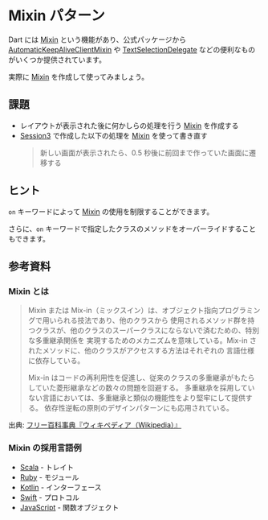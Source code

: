 # Mixin パターン

Dart には [Mixin] という機能があり、公式パッケージから [AutomaticKeepAliveClientMixin] や [TextSelectionDelegate] などの便利なものがいくつか提供されています。

実際に [Mixin] を作成して使ってみましょう。

## 課題

- レイアウトが表示された後に何かしらの処理を行う [Mixin] を作成する
- [Session3] で作成した以下の処理を [Mixin] を使って書き直す
  > 新しい画面が表示されたら、0.5 秒後に前回まで作っていた画面に遷移する

## ヒント

`on` キーワードによって [Mixin] の使用を制限することができます。

さらに、`on` キーワードで指定したクラスのメソッドをオーバーライドすることもできます。

## 参考資料

### Mixin とは

> Mixin または Mix-in（ミックスイン）は、オブジェクト指向プログラミングで用いられる技法であり、他のクラスから
> 使用されるメソッド群を持つクラスが、他のクラスのスーパークラスにならないで済むための、特別な多重継承関係を
> 実現するためのメカニズムを意味している。Mix-in されたメソッドに、他のクラスがアクセスする方法はそれぞれの
> 言語仕様に依存している。
>
> Mix-in はコードの再利用性を促進し、従来のクラスの多重継承がもたらしていた菱形継承などの数々の問題を回避する。
> 多重継承を採用していない言語においては、多重継承と類似の機能性をより堅牢にして提供する。
> 依存性逆転の原則のデザインパターンにも応用されている。

出典: [フリー百科事典『ウィキペディア（Wikipedia）』]

### Mixin の採用言語例

- [Scala] - トレイト
- [Ruby] - モジュール
- [Kotlin] - インターフェース
- [Swift] - プロトコル
- [JavaScript] - 関数オブジェクト

<!-- Links -->

[Mixin]: https://dart.dev/guides/language/language-tour#adding-features-to-a-class-mixins

[AutomaticKeepAliveClientMixin]: https://api.flutter.dev/flutter/widgets/AutomaticKeepAliveClientMixin-mixin.html

[TextSelectionDelegate]: https://api.flutter.dev/flutter/services/TextSelectionDelegate-mixin.html

[Session3]: lifecycle.md

[フリー百科事典『ウィキペディア（Wikipedia）』]: https://ja.wikipedia.org/wiki/Mixin

[Scala]: https://docs.scala-lang.org/tour/mixin-class-composition.html

[Ruby]: https://ruby-doc.com/docs/ProgrammingRuby/html/tut_modules.html

[Kotlin]: https://kotlinlang.org/docs/interfaces.html

[Swift]: https://docs.swift.org/swift-book/LanguageGuide/Protocols.html

[JavaScript]: https://javascript.info/mixins
